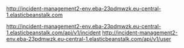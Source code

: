http://incident-management2-env.eba-23pdmwzk.eu-central-1.elasticbeanstalk.com

http://incident-management2-env.eba-23pdmwzk.eu-central-1.elasticbeanstalk.com/api/v1/incident
http://incident-management2-env.eba-23pdmwzk.eu-central-1.elasticbeanstalk.com/api/v1/user
